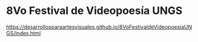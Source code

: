 # 8Vo Festival de Videopoesía UNGS

https://desarrollosparaartesvisuales.github.io/8VoFestivaldeVideopoesiaUNGS/index.html
